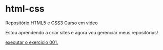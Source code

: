 # html-css
 Repositório HTML5 e CSS3 Curso em video

 Estou aprendendo a criar sites e agora vou gerenciar meus repositórios!
 
 <a href="https://likezaoo.github.io/html-css/Exerc%C3%ADcios/Ex001/">executar o exercicio 001.
